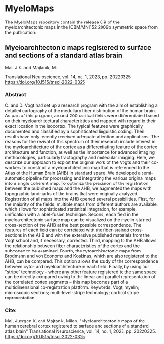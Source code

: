 # MyeloMaps 
The MyeloMaps repository contain the release 0.9 of the myeloarchitectonic maps in the ICBM/MNI152 2009b symmetric space from the publication: 

## Myeloarchitectonic maps registered to surface and sections of a standard atlas brain. 
Mai, J.K. and Majtanik, M. 

Translational Neuroscience, vol. 14, no. 1, 2023, pp. 20220325
https://doi.org/10.1515/tnsci-2022-0325


### Abstract

C. and O. Vogt had set up a research program with the aim of establishing a detailed cartography of the medullary fiber distribution of the human brain. As part of this program, around 200 cortical fields were differentiated based on their myeloarchitectural characteristics and mapped with regard to their exact location in the isocortex. The typical features were graphically documented and classified by a sophisticated linguistic coding. Their results have only recently received adequate attention and applications. The reasons for the revival of this spectrum of their research include interest in the myeloarchitecture of the cortex as a differentiating feature of the cortex architecture and function, as well as the importance for advanced imaging methodologies, particularly tractography and molecular imaging. Here, we describe our approach to exploit the original work of the Vogts and their co-workers to construct a myeloarchitectonic map that is referenced to the Atlas of the Human Brain (AHB) in standard space. We developed a semi-automatic pipeline for processing and integrating the various original maps into a single coherent map. To optimize the precision of the registration between the published maps and the AHB, we augmented the maps with topographic landmarks of the brains that were originally analyzed. Registration of all maps into the AHB opened several possibilities. First, for the majority of the fields, multiple maps from different authors are available, which allows for sophisticated statistical integration, for example, unification with a label-fusion technique. Second, each field in the myeloarchitectonic surface map can be visualized on the myelin-stained cross-section of the AHB at the best possible correspondence. The features of each field can be correlated with the fiber-stained cross-sections in the AHB and with the extensive published materials from the Vogt school and, if necessary, corrected. Third, mapping to the AHB allows the relationship between fiber characteristics of the cortex and the subcortex to be examined. Fourth, the cytoarchitectonic maps from Brodmann and von Economo and Koskinas, which are also registered to the AHB, can be compared. This option allows the study of the correspondence between cyto- and myeloarchitecture in each field. Finally, by using our “stripe” technology – where any other feature registered to the same space can be directly compared owing to the linear and parallel representation of the correlated cortex segments – this map becomes part of a multidimensional co-registration platform.
Keywords: Vogt; myelin; microscopic sections; multi-level-stripe technology; cortical stripe representation

### Cite:
Mai, Juergen K. and Majtanik, Milan. "Myeloarchitectonic maps of the human cerebral cortex registered to surface and sections of a standard atlas brain" Translational Neuroscience, vol. 14, no. 1, 2023, pp. 20220325. https://doi.org/10.1515/tnsci-2022-0325

